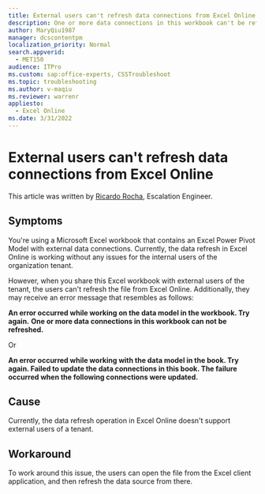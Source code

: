 ```yaml
---
title: External users can't refresh data connections from Excel Online
description: One or more data connections in this workbook can't be refreshed or Failed to update the data connections when external users refresh a workbook from Excel Online
author: MaryQiu1987
manager: dcscontentpm
localization_priority: Normal
search.appverid: 
  - MET150
audience: ITPro
ms.custom: sap:office-experts, CSSTroubleshoot
ms.topic: troubleshooting
ms.author: v-maqiu
ms.reviewer: warrenr
appliesto: 
  - Excel Online
ms.date: 3/31/2022
---
```


# External users can't refresh data connections from Excel Online

This article was written by [Ricardo Rocha](https://social.technet.microsoft.com/profile/Ricardo+R.+-+MSFT), Escalation Engineer.

## Symptoms

You're using a Microsoft Excel workbook that contains an Excel Power Pivot Model with external data connections. Currently, the data refresh in Excel Online is working without any issues for the internal users of the organization tenant.

However, when you share this Excel workbook with external users of the tenant, the users can't refresh the file from Excel Online. Additionally, they may receive an error message that resembles as follows:

**An error occurred while working on the data model in the workbook. Try again.**
**One or more data connections in this workbook can not be refreshed.**

Or

**An error occurred while working with the data model in the book. Try again.
Failed to update the data connections in this book.
The failure occurred when the following connections were updated.**

## Cause

Currently, the data refresh operation in Excel Online doesn't support external users of a tenant.

## Workaround

To work around this issue, the users can open the file from the Excel client application, and then refresh the data source from there.